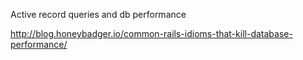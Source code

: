 Active record queries and db performance

http://blog.honeybadger.io/common-rails-idioms-that-kill-database-performance/
